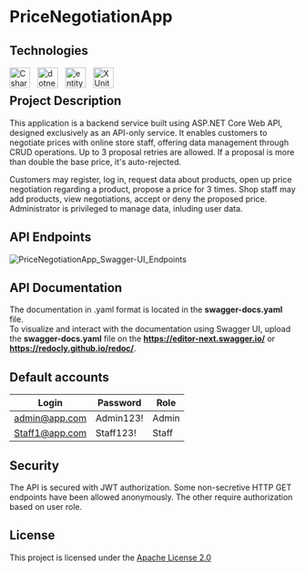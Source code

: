 # PriceNegotiationApp
## Technologies
[<img align="left" alt="Csharp" width="36px" src="https://cdn.jsdelivr.net/gh/devicons/devicon/icons/csharp/csharp-original.svg" style="padding-right:10px;"/>][csharp]
[<img align="left" alt="dotnet" width="36px" src="https://upload.wikimedia.org/wikipedia/commons/thumb/7/7d/Microsoft_.NET_logo.svg/2048px-Microsoft_.NET_logo.svg.png" style="padding-right:10px;"/>][dotnet]
[<img align="left" alt="entityframework" width="36px" style="padding-right:10px;" src="https://github.com/lukegor/PriceNegotiationApp/assets/105490868/bad63060-6eed-47e9-bb65-1ee03f4cccdd"/>][entityframework]
[<img align="left" alt="XUnit" width="36px" src="https://avatars.githubusercontent.com/u/2092016?s=200&v=4" style="padding-right:10px;"/>][XUnit]

<br>

## Project Description
This application is a backend service built using ASP.NET Core Web API, designed exclusively as an API-only service. It enables customers to negotiate prices with online store staff, offering data management through CRUD operations. Up to 3 proposal retries are allowed. If a proposal is more than double the base price, it's auto-rejected.

Customers may register, log in, request data about products, open up price negotiation regarding a product, propose a price for 3 times. Shop staff may add products, view negotiations, accept or deny the proposed price. Administrator is privileged to manage data, inluding user data.


[csharp]: https://pl.wikipedia.org/wiki/C_Sharp
[dotnet]: https://learn.microsoft.com/pl-pl/dotnet/
[entityframework]: https://learn.microsoft.com/pl-pl/ef/
[XUnit]: https://github.com/xunit/xunit



## API Endpoints

![PriceNegotiationApp_Swagger-UI_Endpoints](https://github.com/lukegor/PriceNegotiationApp/assets/105490868/2ec1841b-2ed2-45d5-9283-f0acbf8c5aba)

## API Documentation

The documentation in .yaml format is located in the <b>swagger-docs.yaml</b> file.<br/>
To visualize and interact with the documentation using Swagger UI, upload the <b>swagger-docs.yaml</b> file on the <b>https://editor-next.swagger.io/</b> or <b>https://redocly.github.io/redoc/</b>.

## Default accounts
| Login                 | Password   | Role  |
|-----------------------|------------|-------|
| admin@app.com         | Admin123!  | Admin |
| Staff1@app.com        | Staff123!  | Staff |

## Security

The API is secured with JWT authorization. Some non-secretive HTTP GET endpoints have been allowed anonymously. The other require authorization based on user role.

## License

This project is licensed under the [Apache License 2.0](https://opensource.org/license/apache-2-0/)
